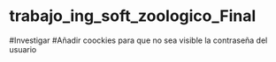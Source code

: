 # trabajo_ing_soft_zoologico_Final
#Investigar
#Añadir coockies para que no sea visible la contraseña del usuario
